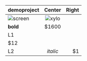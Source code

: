 | demoproject |  Center  | Right |
|:-----|:--------:|------:|
|  ![screen](https://github.com/AbdullahWali79/flutterhomeb1/assets/128243821/16389443-445a-4d4b-b9ad-5e40a2f784e3) | ![xylo](https://github.com/AbdullahWali79/flutterhomeb1/assets/128243821/9f55c979-04b4-4b97-801b-f94fbdcecaed)
 | **bold** | $1600 |
| L1   |  
  |   $12 |
| L2   | _italic_ |    $1 |
 

